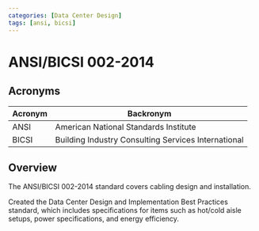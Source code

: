 ```yaml
---
categories: [Data Center Design]
tags: [ansi, bicsi]
---
```


# ANSI/BICSI 002-2014

## Acronyms

| Acronym | Backronym |
| - | - |
| ANSI | American National Standards Institute |
| BICSI | Building Industry Consulting Services International |

## Overview

The ANSI/BICSI 002-2014 standard covers cabling design and installation.

Created the Data Center Design and Implementation Best Practices standard, which includes specifications for items such as hot/cold aisle setups, power specifications, and energy efficiency.
